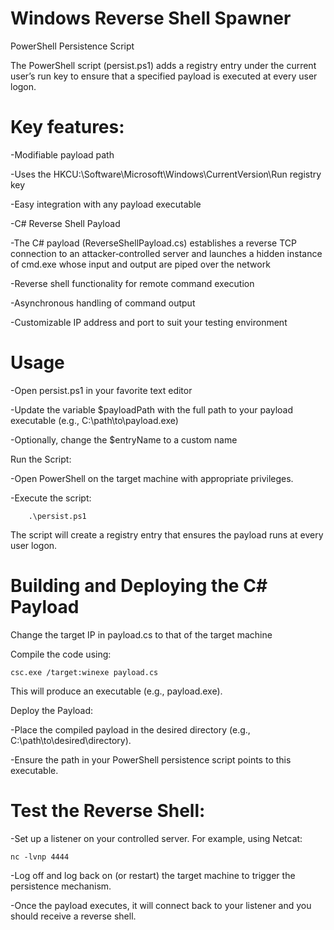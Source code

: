 # Windows Reverse Shell Spawner

PowerShell Persistence Script

The PowerShell script (persist.ps1) adds a registry entry under the current user’s run key to ensure that a specified payload is executed at every user logon.

# Key features:

-Modifiable payload path

-Uses the HKCU:\Software\Microsoft\Windows\CurrentVersion\Run registry key

-Easy integration with any payload executable

-C# Reverse Shell Payload

-The C# payload (ReverseShellPayload.cs) establishes a reverse TCP connection to an attacker‑controlled server and launches a hidden instance of cmd.exe whose input and output are piped over the network

-Reverse shell functionality for remote command execution

-Asynchronous handling of command output

-Customizable IP address and port to suit your testing environment

# Usage
-Open persist.ps1 in your favorite text editor

-Update the variable $payloadPath with the full path to your payload executable (e.g., C:\path\to\payload.exe)

-Optionally, change the $entryName to a custom name

Run the Script:

-Open PowerShell on the target machine with appropriate privileges.

-Execute the script:

        .\persist.ps1

The script will create a registry entry that ensures the payload runs at every user logon.

# Building and Deploying the C# Payload

Change the target IP in payload.cs to that of the target machine

Compile the code using:

    csc.exe /target:winexe payload.cs

This will produce an executable (e.g., payload.exe).

Deploy the Payload:

-Place the compiled payload in the desired directory (e.g., C:\path\to\desired\directory\).

-Ensure the path in your PowerShell persistence script points to this executable.

# Test the Reverse Shell:

-Set up a listener on your controlled server. For example, using Netcat:

    nc -lvnp 4444

-Log off and log back on (or restart) the target machine to trigger the persistence mechanism.

-Once the payload executes, it will connect back to your listener and you should receive a reverse shell.
